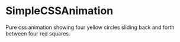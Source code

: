 # SimpleCSSAnimation
Pure css animation showing four yellow circles sliding back and forth between four red squares.

